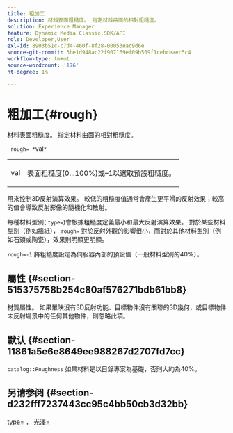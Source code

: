 ```yaml
---
title: 粗加工
description: 材料表面粗糙度。 指定材料曲面的相對粗糙度。
solution: Experience Manager
feature: Dynamic Media Classic,SDK/API
role: Developer,User
exl-id: 8903b51c-c7d4-460f-8f28-00053eac9d6e
source-git-commit: 3be1d948ac22f907169ef09b509f1cebceaec5c4
workflow-type: tm+mt
source-wordcount: '176'
ht-degree: 1%

---
```


# 粗加工{#rough}

材料表面粗糙度。 指定材料曲面的相對粗糙度。

` rough= *`val`*`

<table id="simpletable_432E33EC87144AC7A2A8D9406F862708"> 
 <tr class="strow"> 
  <td class="stentry"> <p> <span class="varname"> val </span> </p> </td> 
  <td class="stentry"> <p>表面粗糙度(0...100%)或–1以選取預設粗糙度。 </p> </td> 
 </tr> 
</table>

用來控制3D反射演算效果。 較低的粗糙度值通常會產生更平滑的反射效果；較高的值會導致反射影像的隨機化和散射。

每種材料型別( `type=`)會根據粗糙度定義最小和最大反射演算效果。 對於某些材料型別（例如牆紙）， `rough=` 對於反射外觀的影響很小，而對於其他材料型別（例如石頭或陶瓷），效果則明顯更明顯。

`rough=-1` 將粗糙度設定為伺服器內部的預設值（一般材料型別的40%）。

## 屬性 {#section-515375758b254c80af576271bdb61bb8}

材質屬性。 如果暈映沒有3D反射功能、目標物件沒有關聯的3D幾何，或目標物件未反射場景中的任何其他物件，則忽略此項。

## 默认 {#section-11861a5e6e8649ee988267d2707fd7cc}

`catalog::Roughness` 如果材料是以目錄專案為基礎，否則大約為40%。

## 另请参阅 {#section-d232fff7237443cc95c4bb50cb3d32bb}

[type=](../../../../../ir-api/http-protocol/image-rendering-api-ref/c-ir-http-protocol-ref/c-ir-http-protocol-command-reference/r-ir-http-type.md#reference-128c7de89e2d46838019b560f3f84a35) ， [光澤=](../../../../../ir-api/http-protocol/image-rendering-api-ref/c-ir-http-protocol-ref/c-ir-http-protocol-command-reference/r-ir-http-gloss.md#reference-325aef2ee51e4e1584a06047427340ca)
